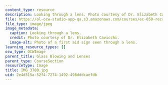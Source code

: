 ```yaml
---
content_type: resource
description: Looking through a lens. Photo courtesy of Dr. Elizabeth Cavicchi.
file: https://ol-ocw-studio-app-qa.s3.amazonaws.com/courses/ec-050-recreate-experiments-from-history-inform-the-future-from-the-past-galileo-january-iap-2010/2e4d515a52f472741492498dddcaefdb_IMG_3780.jpg
file_type: image/jpeg
image_metadata:
  caption: Looking through a lens.
  credit: Photo courtesy of Dr. Elizabeth Cavicchi.
  image-alt: Photo of a first aid sign seen through a lens.
learning_resource_types: []
ocw_type: OCWImage
parent_title: Glass Blowing and Lenses
parent_type: CourseSection
resourcetype: Image
title: IMG_3780.jpg
uid: 2e4d515a-52f4-7274-1492-498dddcaefdb
---
```

